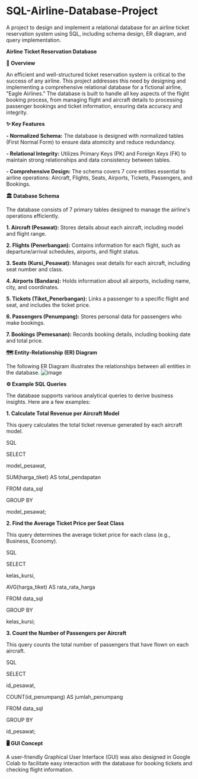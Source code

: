 # SQL-Airline-Database-Project
A project to design and implement a relational database for an airline ticket reservation system using SQL, including schema design, ER diagram, and query implementation. 


**Airline Ticket Reservation Database**

**📖 Overview**

An efficient and well-structured ticket reservation system is critical to the success of any airline. This project addresses this need by designing and implementing a comprehensive relational database for a fictional airline, "Eagle Airlines." The database is built to handle all key aspects of the flight booking process, from managing flight and aircraft details to processing passenger bookings and ticket information, ensuring data accuracy and integrity. 


**✨ Key Features**

**- Normalized Schema:** The database is designed with normalized tables (First Normal Form) to ensure data atomicity and reduce redundancy. 

**- Relational Integrity:** Utilizes Primary Keys (PK) and Foreign Keys (FK) to maintain strong relationships and data consistency between tables. 

**- Comprehensive Design:** The schema covers 7 core entities essential to airline operations: Aircraft, Flights, Seats, Airports, Tickets, Passengers, and Bookings. 



**🏛️ Database Schema**

The database consists of 7 primary tables designed to manage the airline's operations efficiently. 

**1. Aircraft (Pesawat):** Stores details about each aircraft, including model and flight range. 

**2. Flights (Penerbangan):** Contains information for each flight, such as departure/arrival schedules, airports, and flight status. 

**3. Seats (Kursi_Pesawat):** Manages seat details for each aircraft, including seat number and class. 

**4. Airports (Bandara):** Holds information about all airports, including name, city, and coordinates. 

**5. Tickets (Tiket_Penerbangan):** Links a passenger to a specific flight and seat, and includes the ticket price. 

**6. Passengers (Penumpang):** Stores personal data for passengers who make bookings. 

**7. Bookings (Pemesanan):** Records booking details, including booking date and total price. 


**🗺️ Entity-Relationship (ER) Diagram**

The following ER Diagram illustrates the relationships between all entities in the database.
![image](https://github.com/user-attachments/assets/4ba1b0db-0869-4f31-a89d-9e4c97cf9742)


**⚙️ Example SQL Queries**

The database supports various analytical queries to derive business insights. Here are a few examples:

**1. Calculate Total Revenue per Aircraft Model**

This query calculates the total ticket revenue generated by each aircraft model. 

SQL

SELECT

  model_pesawat,
  
  SUM(harga_tiket) AS total_pendapatan
  
FROM data_sql

GROUP BY
  
  model_pesawat;

**2. Find the Average Ticket Price per Seat Class**

This query determines the average ticket price for each class (e.g., Business, Economy). 


SQL

SELECT

  kelas_kursi,
  
  AVG(harga_tiket) AS rata_rata_harga
  
FROM data_sql

GROUP BY

  kelas_kursi;

  
**3. Count the Number of Passengers per Aircraft**

This query counts the total number of passengers that have flown on each aircraft. 


SQL

SELECT

  id_pesawat,
  
  COUNT(id_penumpang) AS jumlah_penumpang

FROM data_sql

GROUP BY

  id_pesawat;
  
**🖥️ GUI Concept**

A user-friendly Graphical User Interface (GUI) was also designed in Google Colab to facilitate easy interaction with the database for booking tickets and checking flight information.
